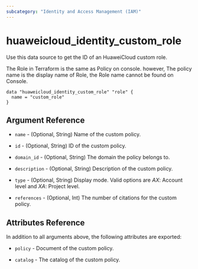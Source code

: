 ```yaml
---
subcategory: "Identity and Access Management (IAM)"
---
```


# huaweicloud\_identity\_custom\_role

Use this data source to get the ID of an HuaweiCloud custom role.

The Role in Terraform is the same as Policy on console. however,
The policy name is the display name of Role, the Role name cannot
be found on Console. 

```hcl
data "huaweicloud_identity_custom_role" "role" {
  name = "custom_role"
}
```

## Argument Reference

* `name` - (Optional, String) Name of the custom policy. 

* `id` - (Optional, String) ID of the custom policy.

* `domain_id` - (Optional, String) The domain the policy belongs to.

* `description` - (Optional, String) Description of the custom policy.

* `type` - (Optional, String) Display mode. Valid options are _AX_: Account level and _XA_: Project level.

* `references` - (Optional, Int) The number of citations for the custom policy.

## Attributes Reference

In addition to all arguments above, the following attributes are exported:

* `policy` - Document of the custom policy.

* `catalog` - The catalog of the custom policy.
